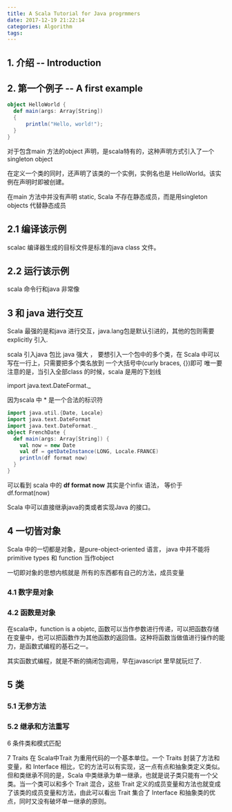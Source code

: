 ```yaml
---
title: A Scala Tutorial for Java progrmmers
date: 2017-12-19 21:22:14
categories: Algorithm
tags:
---
```


## 1. 介绍 -- Introduction

## 2. 第一个例子 -- A first example

```scala
object HelloWorld {
  def main(args: Array[String])
  {
      println("Hello, world!");
  }
}
```

对于包含main 方法的object 声明，是scala特有的，这种声明方式引入了一个singleton object

在定义一个类的同时，还声明了该类的一个实例，实例名也是 HelloWorld。该实例在声明时即被创建。

在main 方法中并没有声明 static, Scala 不存在静态成员，而是用singleton objects 代替静态成员

## 2.1 编译该示例 
scalac 编译器生成的目标文件是标准的java class 文件。

## 2.2 运行该示例 
scala 命令行和java 非常像

## 3 和 java 进行交互
Scala 最强的是和java 进行交互，java.lang包是默认引进的，其他的包则需要explicitly 引入.

scala 引入java 包比 java 强大 ，
要想引入一个包中的多个类，在 Scala 中可以写在一行上，只需要把多个类名放到
一个大括号中(curly braces, {})即可
唯一要注意的是，当引入全部class 的时候，scala 是用的下划线

import java.text.DateFormat._

因为scala 中 * 是一个合法的标识符

```scala
import java.util.{Date, Locale}
import java.text.DateFormat
import java.text.DateFormat._
object FrenchDate {
  def main(args: Array[String]) {
    val now = new Date
    val df = getDateInstance(LONG, Locale.FRANCE)
    println(df format now)
  }
}
```

可以看到 scala 中的 **df format now** 其实是个infix 语法， 等价于 df.format(now)

Scala 中可以直接继承java的类或者实现Java 的接口。

## 4 一切皆对象
Scala 中的一切都是对象，是pure-object-oriented 语言，
java 中并不能将primitive types 和 function 当作object

一切即对象的思想内核就是 所有的东西都有自己的方法，成员变量

### 4.1 数字是对象

### 4.2 函数是对象
在scala中，function is a objetc, 函数可以当作参数进行传递，可以把函数存储在变量中，也可以把函数作为其他函数的返回值。这种将函数当做值进行操作的能力，是函数式编程的基石之一。

其实函数式编程，就是不断的搞闭包调用，早在javascript 里早就玩烂了.

## 5 类 
### 5.1 无参方法
### 5.2 继承和方法重写

6 条件类和模式匹配

7 Traits
在 Scala中Trait 为重用代码的一个基本单位。一个 Traits 封装了方法和变量，和 Interface 相比，它的方法可以有实现，这一点有点和抽象类定义类似。但和类继承不同的是，Scala 中类继承为单一继承，也就是说子类只能有一个父类。当一个类可以和多个 Trait 混合，这些 Trait 定义的成员变量和方法也就变成了该类的成员变量和方法，由此可以看出 Trait 集合了 Interface 和抽象类的优点，同时又没有破坏单一继承的原则。


